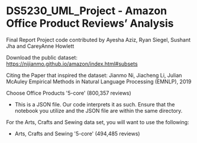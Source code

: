 # DS5230_UML_Project - Amazon Office Product Reviews’ Analysis
Final Report Project code contributed by Ayesha Aziz, Ryan Siegel, Sushant Jha and CareyAnne Howlett

Download the public dataset:
https://nijianmo.github.io/amazon/index.html#subsets

Citing the Paper that inspired the dataset:
Jianmo Ni, Jiacheng Li, Julian McAuley
Empirical Methods in Natural Language Processing (EMNLP), 2019

Choose Office Products '5-core' (800,357 reviews)
* This is a JSON file. Our code interprets it as such. Ensure that the notebook you utilize and the JSON file are within the same directory.

For the Arts, Crafts and Sewing data set, you will want to use the following:
* Arts, Crafts and Sewing '5-core' (494,485 reviews)
